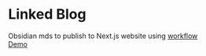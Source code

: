# Linked Blog
Obsidian mds to publish to Next.js website using [workflow](https://github.com/matthewwong525/linked-blog-starter)  
[Demo](linked-blog-md.vercel.app)